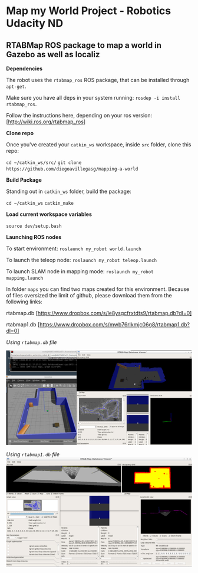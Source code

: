 # Map my World Project - Robotics Udacity ND
## RTABMap ROS package to map a world in Gazebo as well as localiz

**Dependencies**

The robot uses the `rtabmap_ros` ROS package, that can be installed through `apt-get`.

Make sure you have all deps in your system running: `rosdep -i install rtabmap_ros`.

Follow the instructions here, depending on your ros version: [http://wiki.ros.org/rtabmap_ros]

**Clone repo**

Once you've created your `catkin_ws` workspace, inside `src` folder, clone this repo:

`cd ~/catkin_ws/src/`
`git clone https://github.com/diegoavillegasg/mapping-a-world`

**Build Package**

Standing out in `catkin_ws` folder, build the package:

`cd ~/catkin_ws`
`catkin_make`

**Load current workspace variables**

`source dev/setup.bash`

**Launching ROS nodes**

To start environment:
`roslaunch my_robot world.launch`

To launch the teleop node:
`roslaunch my_robot teleop.launch`

To launch SLAM node in mapping mode:
`roslaunch my_robot mapping.launch`

In folder `maps` you can find two maps created for this environment.
Because of files oversized the limit of github, please download them from the following links:

rtabmap.db [https://www.dropbox.com/s/le8ysgcfrxtdts9/rtabmap.db?dl=0] 

rtabmap1.db [https://www.dropbox.com/s/mwb76rlkmjc06g8/rtabmap1.db?dl=0]

*Using `rtabmap.db` file*

  ![](imgs/mappingMyWorld.png)

*Using `rtabmap1.db` file*
  ![](imgs/mappingMyWorld2.png)